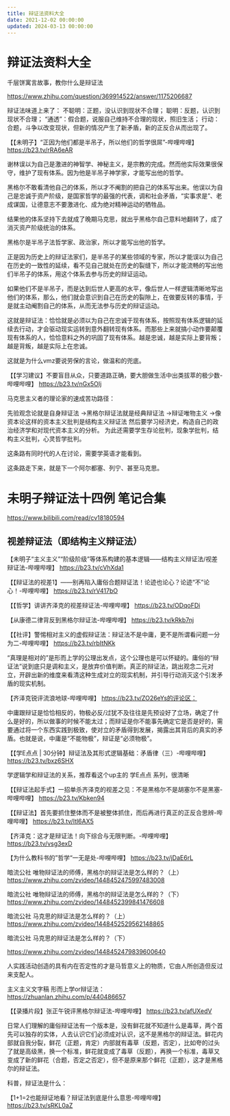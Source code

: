 ```yaml
---
title: 辩证法资料大全
date: 2021-12-02 00:00:00
updated: 2024-03-13 00:00:00
---
```


# 辩证法资料大全

千层饼寓言故事，教你什么是辩证法

https://www.zhihu.com/question/369914522/answer/1175206687

辩证法味道上来了：
不聪明：正题，没认识到现状不合理；
聪明：反题，认识到现状不合理；
“通透”：假合题，说服自己维持不合理的现状，照旧生活；
行动：合题，斗争以改变现状，但新的情况产生了新矛盾，新的正反合从而出现了。

【【未明子】“正因为他们都是半吊子，所以他们的哲学很屌”-哔哩哔哩】 https://b23.tv/rRA6eAR

谢林误以为自己是激进的神智学、神秘主义，是宗教的完成。然而他实际效果很保守，维护了现有体系。因为他是半吊子神学家，才能写出他的哲学。

黑格尔不敢看清他自己的体系，所以才不阉割的把自己的体系写出来。他误以为自己是忠诚于资产阶级，是国家哲学的最强的代表，调和社会矛盾，“实事求是”、老成谋国，让德意志不要激进化、成为绝对精神运动的牺牲品。

结果他的体系坚持下去就成了晚期马克思，就出乎黑格尔自己意料地翻转了，成了消灭资产阶级统治的体系。

黑格尔是半吊子法哲学家、政治家，所以才能写出他的哲学。

正是因为历史上的辩证法家们，是半吊子的某些领域的专家，所以才能误以为自己在历史的一致性的延续，看不见自己就处在历史的裂缝下，所以才能流畅的写出他们半吊子的体系，用这个体系去参与历史的辩证运动。

如果他们不是半吊子，而是达到后世人更高的水平，像后世人一样逻辑清晰地写出他们的体系，那么，他们就会意识到自己在历史的裂隙上，在做要反转的事情，于是就主动阉割自己的体系，从而无法参与历史的辩证运动。

这就是辩证法：恰恰就是必须以为自己在忠诚于现有体系，按照现有体系逻辑的延续去行动，才会驱动现实运转到意外翻转现有体系。而那些上来就搞小动作要颠覆现有体系的人，恰恰意料之外的巩固了现有体系。越是忠诚，越是实际上要背叛；越是背叛，越是实际上在忠诚。

这就是为什么vmz要说劳保的言论，做温和的兜底。

【【学习建议】不要盲目从众，只要道路正确，要大胆做生活中出类拔萃的极少数-哔哩哔哩】 https://b23.tv/nGx5OIj

马克思主义者的理论家的速成苦功路径：

先验观念论就是自身辩证法
→黑格尔辩证法就是经典辩证法
→辩证唯物主义
→像资本论这样的资本主义批判是结构主义辩证法
然后要学习经济史，构造自己的政治经济学和对现代资本主义的分析。
为此还需要学生存论批判，现象学批判，结构主义批判，心灵哲学批判。

这条路有同时代的人在讨论，需要学英语才能看到。

这条路走下来，就是下一个阿尔都塞、列宁、甚至马克思。

# 未明子辩证法十四例 笔记合集
https://www.bilibili.com/read/cv18180594

## 视差辩证法（即结构主义辩证法）
【未明子“主义主义”“阶级阶级”等体系构建的基本逻辑——结构主义辩证法/视差辩证法-哔哩哔哩】 https://b23.tv/cVhXda1

【【辩证法的视差1】——别再陷入庸俗合题辩证法！论迹也论心？论迹“不”论心！-哔哩哔哩】 https://b23.tv/rV417bO

【【哲学】讲讲齐泽克的视差辩证法-哔哩哔哩】 https://b23.tv/ODqoFDi

【从康德二律背反到黑格尔辩证法-哔哩哔哩】 https://b23.tv/kRkb7nj

【【社评】警惕相对主义的虚假辩证法：辩证法不是中庸，更不是所谓看问题一分为二-哔哩哔哩】 https://b23.tv/rbItNKk

“真理是相对的”是形而上学的公理出发点，这个公理也是可以怀疑的。庸俗的“辩证法”说到底只是调和主义，是放弃价值判断。真正的辩证法，跳出观念二元对立，开辟出新的维度来看清这种生成对立的现实机制，并引导行动消灭这个引发矛盾的现实机制。

【齐泽克锐评流浪地球-哔哩哔哩】 https://b23.tv/ZO26eYs的评论区：

中庸跟辩证是恰恰相反的，物极必反/过犹不及往往是先预设好了立场，确定了什么是好的，所以做事的时候不能太过；而辩证是你不能事先确定它是否是好的，需要通过将一个东西实践到极致，使对立的矛盾得到发展，揭露出其背后的真实的矛盾。也就是说，中庸是“不能物极”，辩证是“必须物极”。

【【学E点点 | 30分钟】辩证法及其形式逻辑基础：矛盾律（三）-哔哩哔哩】 https://b23.tv/bxz6SHX

学逻辑学和辩证法的关系，推荐看这个up主的 学E点点 系列，很清晰

【【辩证法起手式】一招单杀齐泽克的视差之见：不是黑格尔不是胡塞尔不是黑塞-哔哩哔哩】 https://b23.tv/Kbken94

【【辩证法】首先要抓住整体而不是被整体抓住，而后再进行真正的正反合思辨-哔哩哔哩】 https://b23.tv/Itl6AX5

【齐泽克：这才是辩证法！向下综合与无限判断。-哔哩哔哩】 https://b23.tv/vsg3exD

【为什么教科书的”哲学“一无是处-哔哩哔哩】 https://b23.tv/jDaE6rL

暗流公社 唯物辩证法的师傅，黑格尔的辩证法是怎么样的？（上） https://www.zhihu.com/zvideo/1448452475997483008

暗流公社 唯物辩证法的师傅，黑格尔的辩证法是怎么样的？（下） https://www.zhihu.com/zvideo/1448452399841476608

暗流公社 马克思的辩证法是怎么样的？（上） https://www.zhihu.com/zvideo/1448452529562148865

暗流公社 马克思的辩证法是怎么样的？（下）

https://www.zhihu.com/zvideo/1448452479839600640

 人实践活动创造的具有内在否定性的才是马哲意义上的物质，它由人所创造但反过来支配人。

主义主义文字稿 形而上学or辩证法：https://zhuanlan.zhihu.com/p/440486657

【【录播片段】张正午锐评黑格尔辩证法-哔哩哔哩】 https://b23.tv/afUXedV

日常人们理解的庸俗辩证法有一个版本是，没有鲜花就不知道什么是毒草，两个首先可以独存的实体，人去认识它们必须成对认识，这不是黑格尔的辩证法。鲜花内部就自我分裂，鲜花（正题，肯定）内部就有毒草（反题，否定），比如夸的过头了就是高级黑，换一个标准，鲜花就变成了毒草（反题），再换一个标准，毒草又变成了新的鲜花（合题，否定之否定），但不是原来那个鲜花（正题），这才是黑格尔的辩证法。

科普，辩证法是什么：

【1+1=2也能辩证地看？辩证法到底是什么意思-哔哩哔哩】 https://b23.tv/sRKL0aZ

